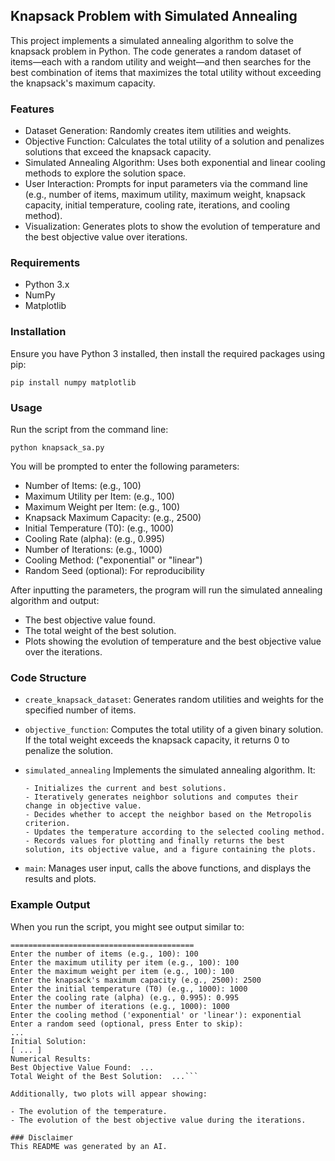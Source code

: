 ## Knapsack Problem with Simulated Annealing

This project implements a simulated annealing algorithm to solve the knapsack problem in Python. The code generates a random dataset of items—each with a random utility and weight—and then searches for the best combination of items that maximizes the total utility without exceeding the knapsack's maximum capacity.

### Features

- Dataset Generation: Randomly creates item utilities and weights.
- Objective Function: Calculates the total utility of a solution and penalizes solutions that exceed the knapsack capacity.
- Simulated Annealing Algorithm: Uses both exponential and linear cooling methods to explore the solution space.
- User Interaction: Prompts for input parameters via the command line (e.g., number of items, maximum utility, maximum weight, knapsack capacity, initial temperature, cooling rate, iterations, and cooling method).
- Visualization: Generates plots to show the evolution of temperature and the best objective value over iterations.

### Requirements

- Python 3.x
- NumPy
- Matplotlib

### Installation

Ensure you have Python 3 installed, then install the required packages using pip:

`pip install numpy matplotlib `

### Usage

Run the script from the command line:

`python knapsack_sa.py`

You will be prompted to enter the following parameters:

- Number of Items: (e.g., 100)
- Maximum Utility per Item: (e.g., 100)
- Maximum Weight per Item: (e.g., 100)
- Knapsack Maximum Capacity: (e.g., 2500)
- Initial Temperature (T0): (e.g., 1000)
- Cooling Rate (alpha): (e.g., 0.995)
- Number of Iterations: (e.g., 1000)
- Cooling Method: ("exponential" or "linear")
- Random Seed (optional): For reproducibility

After inputting the parameters, the program will run the simulated annealing algorithm and output:

- The best objective value found.
- The total weight of the best solution.
- Plots showing the evolution of temperature and the best objective value over the iterations.

### Code Structure

- `create_knapsack_dataset`:
  Generates random utilities and weights for the specified number of items.

- `objective_function`:
  Computes the total utility of a given binary solution. If the total weight exceeds the knapsack capacity, it returns 0 to penalize the solution.

- `simulated_annealing`
  Implements the simulated annealing algorithm. It:

      - Initializes the current and best solutions.
      - Iteratively generates neighbor solutions and computes their change in objective value.
      - Decides whether to accept the neighbor based on the Metropolis criterion.
      - Updates the temperature according to the selected cooling method.
      - Records values for plotting and finally returns the best solution, its objective value, and a figure containing the plots.

- `main`:
  Manages user input, calls the above functions, and displays the results and plots.

### Example Output

When you run the script, you might see output similar to:

````Knapsack Problem with Simulated Annealing
=========================================
Enter the number of items (e.g., 100): 100
Enter the maximum utility per item (e.g., 100): 100
Enter the maximum weight per item (e.g., 100): 100
Enter the knapsack's maximum capacity (e.g., 2500): 2500
Enter the initial temperature (T0) (e.g., 1000): 1000
Enter the cooling rate (alpha) (e.g., 0.995): 0.995
Enter the number of iterations (e.g., 1000): 1000
Enter the cooling method ('exponential' or 'linear'): exponential
Enter a random seed (optional, press Enter to skip):
...
Initial Solution:
[ ... ]
Numerical Results:
Best Objective Value Found:  ...
Total Weight of the Best Solution:  ...```

Additionally, two plots will appear showing:

- The evolution of the temperature.
- The evolution of the best objective value during the iterations.

### Disclaimer
This README was generated by an AI.
````
